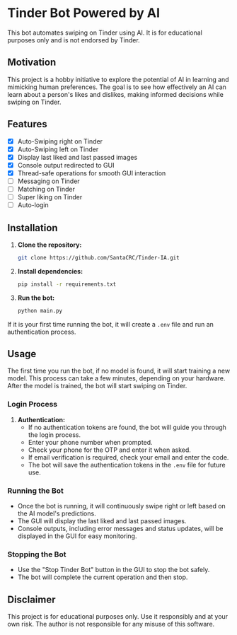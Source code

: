 # Tinder Bot Powered by AI

This bot automates swiping on Tinder using AI. It is for educational purposes only and is not endorsed by Tinder.

## Motivation

This project is a hobby initiative to explore the potential of AI in learning and mimicking human preferences. The goal is to see how effectively an AI can learn about a person's likes and dislikes, making informed decisions while swiping on Tinder.

## Features

- [x] Auto-Swiping right on Tinder
- [x] Auto-Swiping left on Tinder
- [x] Display last liked and last passed images
- [x] Console output redirected to GUI
- [x] Thread-safe operations for smooth GUI interaction
- [ ] Messaging on Tinder
- [ ] Matching on Tinder
- [ ] Super liking on Tinder
- [ ] Auto-login

## Installation

1. **Clone the repository:**
   ```sh
   git clone https://github.com/SantaCRC/Tinder-IA.git
   ```
2. **Install dependencies:**
   ```sh
   pip install -r requirements.txt
   ```
3. **Run the bot:**
   ```sh
   python main.py
   ```

If it is your first time running the bot, it will create a `.env` file and run an authentication process.

## Usage

The first time you run the bot, if no model is found, it will start training a new model. This process can take a few minutes, depending on your hardware. After the model is trained, the bot will start swiping on Tinder.

### Login Process

1. **Authentication:**
   - If no authentication tokens are found, the bot will guide you through the login process.
   - Enter your phone number when prompted.
   - Check your phone for the OTP and enter it when asked.
   - If email verification is required, check your email and enter the code.
   - The bot will save the authentication tokens in the `.env` file for future use.

### Running the Bot

- Once the bot is running, it will continuously swipe right or left based on the AI model's predictions.
- The GUI will display the last liked and last passed images.
- Console outputs, including error messages and status updates, will be displayed in the GUI for easy monitoring.

### Stopping the Bot

- Use the "Stop Tinder Bot" button in the GUI to stop the bot safely.
- The bot will complete the current operation and then stop.

## Disclaimer

This project is for educational purposes only. Use it responsibly and at your own risk. The author is not responsible for any misuse of this software.